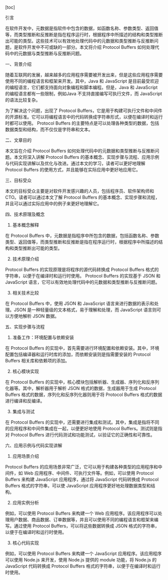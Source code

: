 
[toc]                    
                
                
引言

在软件开发中，元数据是指软件中包含的数据，如函数名称、参数类型、返回值等，而类型推断和反推断是指在程序运行时，根据程序中所描述的结构和类型推断出可能的类型。这些技术可以有效地处理代码中的元数据和类型推断与反推断问题，是软件开发中不可或缺的一部分。本文将介绍 Protocol Buffers 如何处理代码中的元数据与类型推断与反推断问题。

一、背景介绍

随着互联网的发展，越来越多的应用程序需要被开发出来，但是这些应用程序需要使用不同的编程语言和框架来开发。其中，Java 和 JavaScript 是目前最受欢迎的编程语言，它们都支持面向对象编程和脚本编程。但是，Java 和 JavaScript 的编程语言都有一些限制，例如Java 不支持直接编写可执行文件，而 JavaScript 的语法比较复杂。

为了解决这个问题，出现了 Protocol Buffers，它是用于构建可执行文件和中间件的开源标准。它可以将编程语言中的代码转换成字符串形式，以便在编译时和运行时都可以使用。 Protocol Buffers 的主要特点是可以处理各种类型的数据，包括数据类型和结构，而不仅仅是字符串和文本。

二、文章目的

本文旨在介绍 Protocol Buffers 如何处理代码中的元数据和类型推断与反推断问题。本文将深入讲解 Protocol Buffers 的基本概念、实现步骤与流程、应用示例与代码实现讲解以及优化与改进。通过本文的学习，读者可以更好地理解 Protocol Buffers 的使用方式，并且能够在实际应用中更好地应用它。

三、目标受众

本文的目标受众主要是对软件开发感兴趣的人员，包括程序员、软件架构师和 CTO。读者可以通过本文了解 Protocol Buffers 的基本概念、实现步骤和流程，并且可以通过实际应用中的例子来更好地理解它。

四、技术原理及概念

1. 基本概念解释

在 Protocol Buffers 中，元数据是指程序中所包含的数据，包括函数名称、参数类型、返回值等，而类型推断和反推断是指在程序运行时，根据程序中所描述的结构和类型推断出可能的类型。

2. 技术原理介绍

 Protocol Buffers 的实现原理是将程序的源代码转换成 Protocol Buffers 格式的字符串，以便于在编译时和运行时使用。 Protocol Buffers 的实现基于 JSON 和 JavaScript 语言，它可以有效地处理代码中的元数据和类型推断与反推断问题。

3. 相关技术比较

在 Protocol Buffers 中，使用 JSON 和 JavaScript 语言来进行数据的表示和处理。JSON 是一种轻量级的文本格式，易于理解和处理，而 JavaScript 语言则可以方便地解析 JSON 数据。

五、实现步骤与流程

1. 准备工作：环境配置与依赖安装

在 Protocol Buffers 的实现中，首先需要进行环境配置和依赖安装。其中，环境配置包括编译器和运行时库的添加，而依赖安装则是指需要安装的 Protocol Buffers 相关库和依赖项的添加。

2. 核心模块实现

在 Protocol Buffers 的实现中，核心模块包括解析器、生成器、序列化和反序列化器等。其中，解析器用于解析 JSON 格式的数据，生成器用于生成 Protocol Buffers 格式的数据，序列化和反序列化器则用于将 Protocol Buffers 格式的数据进行编译和反编译。

3. 集成与测试

在 Protocol Buffers 的实现中，还需要进行集成和测试。其中，集成是指将不同的应用程序和中间件集成在一起，以便更好地使用 Protocol Buffers。测试则是指对 Protocol Buffers 进行代码测试和功能测试，以验证它的正确性和可靠性。

六、应用示例与代码实现讲解

1. 应用场景介绍

 Protocol Buffers 的应用场景非常广泛，它可以用于构建各种类型的应用程序和中间件，如 Web 应用程序、中间件、可执行文件等。例如，可以使用 Protocol Buffers 来构建 JavaScript 应用程序，通过将 JavaScript 代码转换成 Protocol Buffers 格式的字符串，可以使 JavaScript 应用程序更好地处理数据类型和结构。

2. 应用实例分析

例如，可以使用 Protocol Buffers 来构建一个 Web 应用程序。该应用程序可以处理用户数据、商品数据、订单数据等，并且可以使用不同的编程语言和框架来编写。通过使用 Protocol Buffers，可以将这些数据转换成 JSON 格式的字符串，以便于在编译时和运行时使用。

3. 核心代码实现

例如，可以使用 Protocol Buffers 来构建一个 JavaScript 应用程序。该应用程序可以使用 Node.js 来开发，使用 Node.js 提供的 module 功能，将 Node.js 的 JavaScript 代码转换成 Protocol Buffers 格式的字符串，以便于在编译时和运行时使用。

